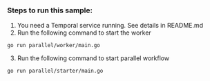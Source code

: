 ### Steps to run this sample:
1) You need a Temporal service running. See details in README.md
2) Run the following command to start the worker
```shell script
go run parallel/worker/main.go
```
3) Run the following command to start parallel workflow
```shell script
go run parallel/starter/main.go
```
